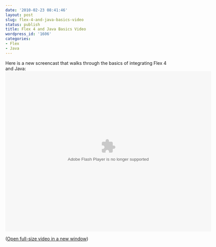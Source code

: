 ```yaml
---
date: '2010-02-23 08:41:46'
layout: post
slug: flex-4-and-java-basics-video
status: publish
title: Flex 4 and Java Basics Video
wordpress_id: '1606'
categories:
- Flex
- Java
---
```


Here is a new screencast that walks through the basics of integrating Flex 4 and Java:
<object id="scPlayer" width="640" height="498"> <param name="movie" value="http://content.screencast.com/users/jlward4th/folders/Default/media/821ca52a-80ad-4553-91c4-887aa677f122/flexjava_controller.swf"></param> <param name="quality" value="high"></param> <param name="bgcolor" value="#FFFFFF"></param> <param name="flashVars" value="thumb=http://content.screencast.com/users/jlward4th/folders/Default/media/821ca52a-80ad-4553-91c4-887aa677f122/FirstFrame.png&containerwidth=640&containerheight=498&showstartscreen=false&showendscreen=false&loop=false&autostart=false&color=1A1A1A,1A1A1A&thumb=FirstFrame.png&thumbscale=45&content=http://content.screencast.com/users/jlward4th/folders/Default/media/821ca52a-80ad-4553-91c4-887aa677f122/flexjava.mp4"></param> <param name="allowFullScreen" value="true"></param> <param name="scale" value="showall"></param> <param name="allowScriptAccess" value="always"></param> <param name="base" value="http://content.screencast.com/users/jlward4th/folders/Default/media/821ca52a-80ad-4553-91c4-887aa677f122/"></param>  <embed src="http://content.screencast.com/users/jlward4th/folders/Default/media/821ca52a-80ad-4553-91c4-887aa677f122/flexjava_controller.swf" quality="high" bgcolor="#FFFFFF" width="640" height="498" type="application/x-shockwave-flash" allowScriptAccess="always" flashVars="thumb=http://content.screencast.com/users/jlward4th/folders/Default/media/821ca52a-80ad-4553-91c4-887aa677f122/FirstFrame.png&containerwidth=640&containerheight=498&showstartscreen=false&showendscreen=false&loop=false&autostart=false&color=1A1A1A,1A1A1A&thumb=FirstFrame.png&thumbscale=45&content=http://content.screencast.com/users/jlward4th/folders/Default/media/821ca52a-80ad-4553-91c4-887aa677f122/flexjava.mp4" allowFullScreen="true" base="http://content.screencast.com/users/jlward4th/folders/Default/media/821ca52a-80ad-4553-91c4-887aa677f122/" scale="showall"></embed> </object>
  
([Open full-size video in a new window](http://www.jamesward.com/videos/flex_java.html))
